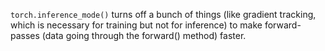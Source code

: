 `torch.inference_mode()` turns off a bunch of things (like gradient tracking, which is necessary for training but not for inference) to make forward-passes (data going through the forward() method) faster.

